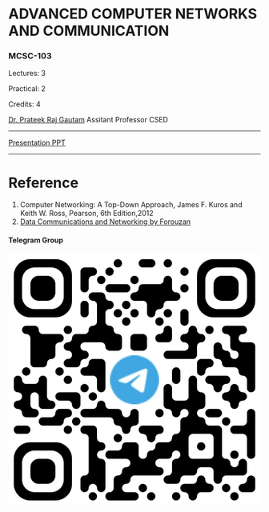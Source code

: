 # ADVANCED COMPUTER NETWORKS AND COMMUNICATION

### MCSC-103

Lectures: 3

Practical: 2

Credits: 4

[Dr. Prateek Raj Gautam](mailto:prateek@cas.res.in) 
Assitant Professor CSED

---



[Presentation PPT](./L02_Chapter_1_v8.2.pptx)
























---

# Reference

1. Computer Networking: A Top-Down Approach, James F. Kuros and Keith W. Ross, Pearson, 6th Edition,2012
1. [Data Communications and Networking by Forouzan]()

#### Telegram Group

![](./telegramGroup.jpg)
